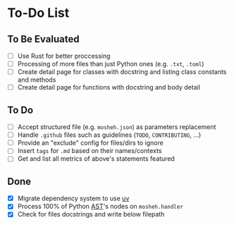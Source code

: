 # To-Do List

## To Be Evaluated

- [ ] Use Rust for better proccessing
- [ ] Processing of more files than just Python ones (e.g. `.txt`, `.toml`)
- [ ] Create detail page for classes with docstring and listing class constants and methods
- [ ] Create detail page for functions with docstring and body detail

## To Do

- [ ] Accept structured file (e.g. `mosheh.json`) as parameters replacement
- [ ] Handle `.github` files such as guidelines (`TODO`, `CONTRIBUTING`, ...)
- [ ] Provide an "exclude" config for files/dirs to ignore
- [ ] Insert `tags` for `.md` based on their names/contexts
- [ ] Get and list all metrics of above's statements featured

## Done

- [x] Migrate dependency system to use [uv](https://docs.astral.sh/uv/)
- [x] Process 100% of Python [AST](https://docs.python.org/3/library/ast.html)'s nodes on `mosheh.handler`
- [x] Check for files docstrings and write below filepath
